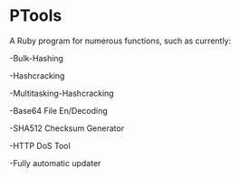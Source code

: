 # PTools
A Ruby program for numerous functions, such as currently:

-Bulk-Hashing

-Hashcracking

-Multitasking-Hashcracking

-Base64 File En/Decoding

-SHA512 Checksum Generator

-HTTP DoS Tool

-Fully automatic updater
